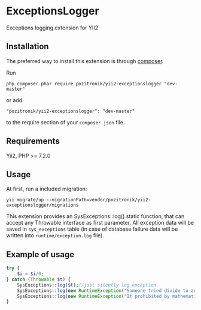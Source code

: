 ExceptionsLogger
==================
Exceptions logging extension for YII2

Installation
------------

The preferred way to install this extension is through [composer](http://getcomposer.org/download/).

Run

```
php composer.phar require pozitronik/yii2-exceptionslogger "dev-master"
```

or add

```
"pozitronik/yii2-exceptionslogger": "dev-master"
```

to the require section of your `composer.json` file.

Requirements
------------

Yii2,
PHP >= 7.2.0

Usage
-----
At first, run a included migration:

```
yii migrate/up --migrationPath=vendor/pozitronik/yii2-exceptionslogger/migrations
```

This extension provides an SysExceptions::log() static function, that can accept any Throwable interface as first parameter. All exception data will be saved in `sys_exceptions` table (in case of database failure data will be written into `runtime/exception.log` file).

Example of usage
----------------
```php
try {
	$i = $i/0;
} catch (Throwable $t) {
	SysExceptions::log($t);//just silently log exception
	SysExceptions::log(new RuntimeException("Someone tried divide to zero"), false, true);//silently log own exception and mark it as known error
	SysExceptions::log(new RuntimeException("It prohibited by mathematics"), true);//log own exception and throw it
}
```